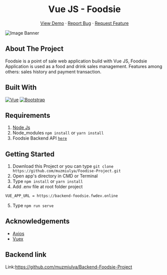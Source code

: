 <h1 align='center'>Vue JS - Foodsie</h1>
  <p align="center">
    <a href="https://foodsie-project.netlify.app/">View Demo</a>
    ·
    <a href="https://github.com/muzmiulya/Foodise-Project/issues">Report Bug</a>
    ·
    <a href="https://github.com/muzmiulya/Foodise-Project/issues">Request Feature</a>
  </p>

![Image Banner](https://user-images.githubusercontent.com/68628908/95963573-0f226c80-0e32-11eb-9812-a027784bdef0.png)

## About The Project

Foodsie is a point of sale web application build with Vue JS, Foodsie Application is used as a food and drink sales management. Features among others: sales history and payment transaction.

## Built With

[![Vue](https://img.shields.io/badge/Vue-v2.6.12-green)](https://github.com/vuejs/vue)
[![Bootstrap](https://img.shields.io/badge/Bootstrap-v4.5.2-blue)](https://github.com/bootstrap-vue/bootstrap-vue)

## Requirements

1. <a href="https://nodejs.org/en/download/">Node Js</a>
2. Node_modules `npm install` or `yarn install`
3. Foodsie Backend API [`here`](https://github.com/muzmiulya/Backend-Foodsie-Project)

## Getting Started

1. Download this Project or you can type `git clone https://github.com/muzmiulya/Foodise-Project.git`
2. Open app's directory in CMD or Terminal
3. Type `npm install` or `yarn install`
4. Add .env file at root folder project

```sh
VUE_APP_URL = https://backend-foodsie.fwdev.online
```

5. Type `npm run serve`

## Acknowledgements

- [Axios](https://www.npmjs.com/package/axios)
- [Vuex](https://vuex.vuejs.org/)

## Backend link

Link:https://github.com/muzmiulya/Backend-Foodsie-Project
